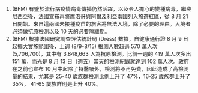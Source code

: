 1. (BFM) 有鑒於流行病疫情病毒傳播仍然活躍，以及令人擔心的變種病毒，繼突尼西亞後，法國宣布再將摩洛哥與阿爾及利亞兩國列入旅遊紅區，從 8 月 21 日開始。來自這兩國未接種疫苗的旅客將無法入境，除了必要的理由。入境者必須做抗原檢測以及 10 天的必要隔離期。
1. (BFM) 根據法國研究調查評估統計局 (Dress) 數據，自健康通行證 8 月 9 日起擴大實施範圍後，上週 (8/9-8/15) 檢測人數超過 570 萬人次 (5,706,700)，其中有 3,848,663 人為抗原檢測。比前一週的 419 萬人次多出 151 萬，而光是 8 月 13 日（週五）當天的檢測紀錄就達到 102 萬人次。政府在之前也宣布 10 月中起除了持醫囑外，檢測將不再免費，因此造成了高檢測量的結果，尤其是 25-40 歲族群檢測比例上升了 47%，16-25 歲族群上升了 35%， 41-65 歲族群則是上升 40%。
